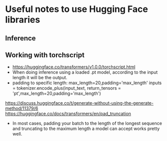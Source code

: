# Useful notes to use Hugging Face libraries

## Inference


## Working with torchscript

- https://huggingface.co/transformers/v1.0.0/torchscript.html
- When doing inference using a loaded .pt model, according to the input length it will be the output. 
- padding to specific length: max_length=20,padding='max_length'
        inputs = tokenizer.encode_plus(input_text, return_tensors = 'pt',max_length=20,padding='max_length')

https://discuss.huggingface.co/t/generate-without-using-the-generate-method/11379/6
https://huggingface.co/docs/transformers/en/pad_truncation

- In most cases, padding your batch to the length of the longest sequence and truncating to the maximum length a model can accept works pretty well.
